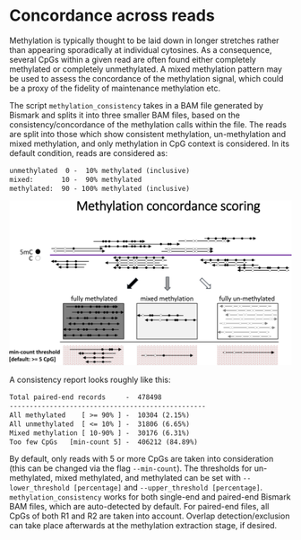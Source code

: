 # Concordance across reads

Methylation is typically thought to be laid down in longer stretches rather than appearing sporadically at individual cytosines. As a consequence, several CpGs within a given read are often found either completely methylated or completely unmethylated. A mixed methylation pattern may be used to assess the concordance of the methylation signal, which could be a proxy of the fidelity of maintenance methylation etc.

The script `methylation_consistency` takes in a BAM file generated by Bismark and splits it into three smaller BAM files, based on the consistency/concordance of the methylation calls within the file. The reads are split into those which show consistent methylation, un-methylation and mixed methylation, and only methylation in CpG context is considered. In its default condition, reads are considered as:

```
unmethylated  0 -  10% methylated (inclusive)
mixed:       10 -  90% methylated
methylated:  90 - 100% methylated (inclusive)
```

![Methylation Concordance Plot](Images/methylation_concordance.png)

A consistency report looks roughly like this:

```
Total paired-end records     -  478498
-------------------------------------------------
All methylated    [ >= 90% ] -  10304 (2.15%)
All unmethylated  [ <= 10% ] -  31806 (6.65%)
Mixed methylation [ 10-90% ] -  30176 (6.31%)
Too few CpGs   [min-count 5] -  406212 (84.89%)
```

By default, only reads with 5 or more CpGs are taken into consideration (this can be changed via the flag `--min-count`). The thresholds for un-methylated, mixed methylated, and methylated can be set with `--lower_threshold [percentage]` and `--upper_threshold [percentage]`. `methylation_consistency` works for both single-end and paired-end Bismark BAM files, which are auto-detected by default. For paired-end files, all CpGs of both R1 and R2 are taken into account. Overlap detection/exclusion can take place afterwards at the methylation extraction stage, if desired.
